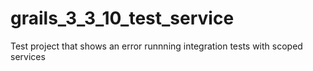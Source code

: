 # grails_3_3_10_test_service
Test project that shows an error runnning integration tests with scoped services
